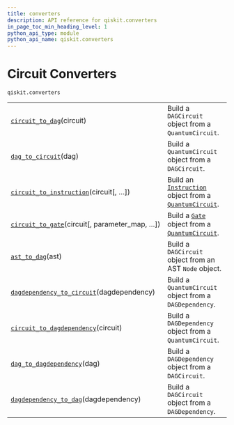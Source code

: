 ```yaml
---
title: converters
description: API reference for qiskit.converters
in_page_toc_min_heading_level: 1
python_api_type: module
python_api_name: qiskit.converters
---
```


<span id="module-qiskit.converters" />

<span id="qiskit-converters" />

# Circuit Converters

<span id="module-qiskit.converters" />

`qiskit.converters`

|                                                                                                                                                                                 |                                                                                                                                                                                                                                             |
| ------------------------------------------------------------------------------------------------------------------------------------------------------------------------------- | ------------------------------------------------------------------------------------------------------------------------------------------------------------------------------------------------------------------------------------------- |
| [`circuit_to_dag`](qiskit.converters.circuit_to_dag#qiskit.converters.circuit_to_dag "qiskit.converters.circuit_to_dag")(circuit)                                               | Build a `DAGCircuit` object from a `QuantumCircuit`.                                                                                                                                                                                        |
| [`dag_to_circuit`](qiskit.converters.dag_to_circuit#qiskit.converters.dag_to_circuit "qiskit.converters.dag_to_circuit")(dag)                                                   | Build a `QuantumCircuit` object from a `DAGCircuit`.                                                                                                                                                                                        |
| [`circuit_to_instruction`](qiskit.converters.circuit_to_instruction#qiskit.converters.circuit_to_instruction "qiskit.converters.circuit_to_instruction")(circuit\[, …])         | Build an [`Instruction`](qiskit.circuit.Instruction#qiskit.circuit.Instruction "qiskit.circuit.Instruction") object from a [`QuantumCircuit`](qiskit.circuit.QuantumCircuit#qiskit.circuit.QuantumCircuit "qiskit.circuit.QuantumCircuit"). |
| [`circuit_to_gate`](qiskit.converters.circuit_to_gate#qiskit.converters.circuit_to_gate "qiskit.converters.circuit_to_gate")(circuit\[, parameter\_map, …])                     | Build a [`Gate`](qiskit.circuit.Gate#qiskit.circuit.Gate "qiskit.circuit.Gate") object from a [`QuantumCircuit`](qiskit.circuit.QuantumCircuit#qiskit.circuit.QuantumCircuit "qiskit.circuit.QuantumCircuit").                              |
| [`ast_to_dag`](qiskit.converters.ast_to_dag#qiskit.converters.ast_to_dag "qiskit.converters.ast_to_dag")(ast)                                                                   | Build a `DAGCircuit` object from an AST `Node` object.                                                                                                                                                                                      |
| [`dagdependency_to_circuit`](qiskit.converters.dagdependency_to_circuit#qiskit.converters.dagdependency_to_circuit "qiskit.converters.dagdependency_to_circuit")(dagdependency) | Build a `QuantumCircuit` object from a `DAGDependency`.                                                                                                                                                                                     |
| [`circuit_to_dagdependency`](qiskit.converters.circuit_to_dagdependency#qiskit.converters.circuit_to_dagdependency "qiskit.converters.circuit_to_dagdependency")(circuit)       | Build a `DAGDependency` object from a `QuantumCircuit`.                                                                                                                                                                                     |
| [`dag_to_dagdependency`](qiskit.converters.dag_to_dagdependency#qiskit.converters.dag_to_dagdependency "qiskit.converters.dag_to_dagdependency")(dag)                           | Build a `DAGDependency` object from a `DAGCircuit`.                                                                                                                                                                                         |
| [`dagdependency_to_dag`](qiskit.converters.dagdependency_to_dag#qiskit.converters.dagdependency_to_dag "qiskit.converters.dagdependency_to_dag")(dagdependency)                 | Build a `DAGCircuit` object from a `DAGDependency`.                                                                                                                                                                                         |

